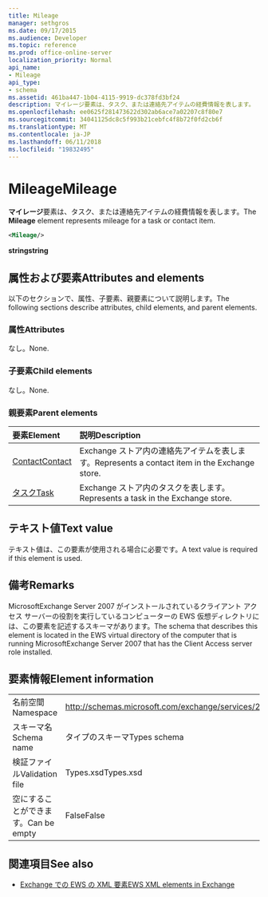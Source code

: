 ```yaml
---
title: Mileage
manager: sethgros
ms.date: 09/17/2015
ms.audience: Developer
ms.topic: reference
ms.prod: office-online-server
localization_priority: Normal
api_name:
- Mileage
api_type:
- schema
ms.assetid: 461ba447-1b04-4115-9919-dc378fd3bf24
description: マイレージ要素は、タスク、または連絡先アイテムの経費情報を表します。
ms.openlocfilehash: ee0625f281473622d302ab6ace7a02207c8f80e7
ms.sourcegitcommit: 34041125dc8c5f993b21cebfc4f8b72f0fd2cb6f
ms.translationtype: MT
ms.contentlocale: ja-JP
ms.lasthandoff: 06/11/2018
ms.locfileid: "19832495"
---
```

# <a name="mileage"></a><span data-ttu-id="7ccea-103">Mileage</span><span class="sxs-lookup"><span data-stu-id="7ccea-103">Mileage</span></span>

<span data-ttu-id="7ccea-104">**マイレージ**要素は、タスク、または連絡先アイテムの経費情報を表します。</span><span class="sxs-lookup"><span data-stu-id="7ccea-104">The **Mileage** element represents mileage for a task or contact item.</span></span> 
  
```xml
<Mileage/>
```

 <span data-ttu-id="7ccea-105">**string**</span><span class="sxs-lookup"><span data-stu-id="7ccea-105">**string**</span></span>
## <a name="attributes-and-elements"></a><span data-ttu-id="7ccea-106">属性および要素</span><span class="sxs-lookup"><span data-stu-id="7ccea-106">Attributes and elements</span></span>

<span data-ttu-id="7ccea-107">以下のセクションで、属性、子要素、親要素について説明します。</span><span class="sxs-lookup"><span data-stu-id="7ccea-107">The following sections describe attributes, child elements, and parent elements.</span></span>
  
### <a name="attributes"></a><span data-ttu-id="7ccea-108">属性</span><span class="sxs-lookup"><span data-stu-id="7ccea-108">Attributes</span></span>

<span data-ttu-id="7ccea-109">なし。</span><span class="sxs-lookup"><span data-stu-id="7ccea-109">None.</span></span>
  
### <a name="child-elements"></a><span data-ttu-id="7ccea-110">子要素</span><span class="sxs-lookup"><span data-stu-id="7ccea-110">Child elements</span></span>

<span data-ttu-id="7ccea-111">なし。</span><span class="sxs-lookup"><span data-stu-id="7ccea-111">None.</span></span>
  
### <a name="parent-elements"></a><span data-ttu-id="7ccea-112">親要素</span><span class="sxs-lookup"><span data-stu-id="7ccea-112">Parent elements</span></span>

|<span data-ttu-id="7ccea-113">**要素**</span><span class="sxs-lookup"><span data-stu-id="7ccea-113">**Element**</span></span>|<span data-ttu-id="7ccea-114">**説明**</span><span class="sxs-lookup"><span data-stu-id="7ccea-114">**Description**</span></span>|
|:-----|:-----|
|[<span data-ttu-id="7ccea-115">Contact</span><span class="sxs-lookup"><span data-stu-id="7ccea-115">Contact</span></span>](contact.md) <br/> |<span data-ttu-id="7ccea-116">Exchange ストア内の連絡先アイテムを表します。</span><span class="sxs-lookup"><span data-stu-id="7ccea-116">Represents a contact item in the Exchange store.</span></span>  <br/> |
|[<span data-ttu-id="7ccea-117">タスク</span><span class="sxs-lookup"><span data-stu-id="7ccea-117">Task</span></span>](task.md) <br/> |<span data-ttu-id="7ccea-118">Exchange ストア内のタスクを表します。</span><span class="sxs-lookup"><span data-stu-id="7ccea-118">Represents a task in the Exchange store.</span></span>  <br/> |
   
## <a name="text-value"></a><span data-ttu-id="7ccea-119">テキスト値</span><span class="sxs-lookup"><span data-stu-id="7ccea-119">Text value</span></span>

<span data-ttu-id="7ccea-120">テキスト値は、この要素が使用される場合に必要です。</span><span class="sxs-lookup"><span data-stu-id="7ccea-120">A text value is required if this element is used.</span></span>
  
## <a name="remarks"></a><span data-ttu-id="7ccea-121">備考</span><span class="sxs-lookup"><span data-stu-id="7ccea-121">Remarks</span></span>

<span data-ttu-id="7ccea-122">MicrosoftExchange Server 2007 がインストールされているクライアント アクセス サーバーの役割を実行しているコンピューターの EWS 仮想ディレクトリには、この要素を記述するスキーマがあります。</span><span class="sxs-lookup"><span data-stu-id="7ccea-122">The schema that describes this element is located in the EWS virtual directory of the computer that is running MicrosoftExchange Server 2007 that has the Client Access server role installed.</span></span>
  
## <a name="element-information"></a><span data-ttu-id="7ccea-123">要素情報</span><span class="sxs-lookup"><span data-stu-id="7ccea-123">Element information</span></span>

|||
|:-----|:-----|
|<span data-ttu-id="7ccea-124">名前空間</span><span class="sxs-lookup"><span data-stu-id="7ccea-124">Namespace</span></span>  <br/> |http://schemas.microsoft.com/exchange/services/2006/types  <br/> |
|<span data-ttu-id="7ccea-125">スキーマ名</span><span class="sxs-lookup"><span data-stu-id="7ccea-125">Schema name</span></span>  <br/> |<span data-ttu-id="7ccea-126">タイプのスキーマ</span><span class="sxs-lookup"><span data-stu-id="7ccea-126">Types schema</span></span>  <br/> |
|<span data-ttu-id="7ccea-127">検証ファイル</span><span class="sxs-lookup"><span data-stu-id="7ccea-127">Validation file</span></span>  <br/> |<span data-ttu-id="7ccea-128">Types.xsd</span><span class="sxs-lookup"><span data-stu-id="7ccea-128">Types.xsd</span></span>  <br/> |
|<span data-ttu-id="7ccea-129">空にすることができます。</span><span class="sxs-lookup"><span data-stu-id="7ccea-129">Can be empty</span></span>  <br/> |<span data-ttu-id="7ccea-130">False</span><span class="sxs-lookup"><span data-stu-id="7ccea-130">False</span></span>  <br/> |
   
## <a name="see-also"></a><span data-ttu-id="7ccea-131">関連項目</span><span class="sxs-lookup"><span data-stu-id="7ccea-131">See also</span></span>



- [<span data-ttu-id="7ccea-132">Exchange での EWS の XML 要素</span><span class="sxs-lookup"><span data-stu-id="7ccea-132">EWS XML elements in Exchange</span></span>](ews-xml-elements-in-exchange.md)

